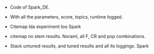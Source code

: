 - Code of Spark_DE.
- With all the parameters, score, topics, runtime logged.


- Citemap lda experiment too Spark
- citemap no stem results. Noraml, all F, CR and pop combinations.
- Stack untuned results, and tuned results and all its loggings. Spark
